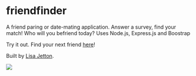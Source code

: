 # friendfinder
A friend paring or date-mating application. Answer a survey, find your match! Who will you befriend today? Uses Node.js, Express.js and Boostrap

Try it out.  Find your next friend [here](http://lisajetton.com)!

Built by [Lisa Jetton](https://github.com/JettTech/).

![](https://media.giphy.com/media/3o85xjSETVG3OpPyx2/giphy.gif)
